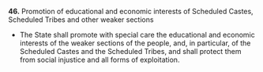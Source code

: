 **46.** Promotion of educational and economic interests of Scheduled Castes, Scheduled Tribes and other weaker sections

- The State shall promote with special care the educational and economic interests of the weaker sections of the people, and, in particular, of the Scheduled Castes and the Scheduled Tribes, and shall protect them from social injustice and all forms of exploitation.
